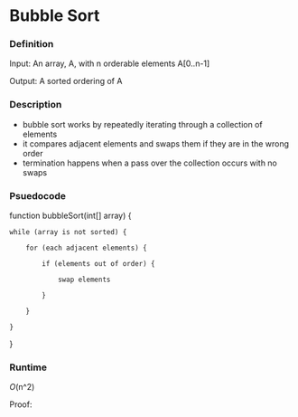 # Bubble Sort

### Definition
Input: An array, A, with n orderable elements A[0..n-1]

Output: A sorted ordering of A

### Description
* bubble sort works by repeatedly iterating through a collection of elements
* it compares adjacent elements and swaps them if they are in the wrong order
* termination happens when a pass over the collection occurs with no swaps

### Psuedocode

function bubbleSort(int[] array) {
    
    while (array is not sorted) {
        
        for (each adjacent elements) {
         
            if (elements out of order) {
         
                swap elements
         
            }
        
        }
    
    }

} 


### Runtime
*O*(n^2)

Proof: 